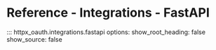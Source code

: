 # Reference - Integrations - FastAPI

::: httpx_oauth.integrations.fastapi
    options:
      show_root_heading: false
      show_source: false
